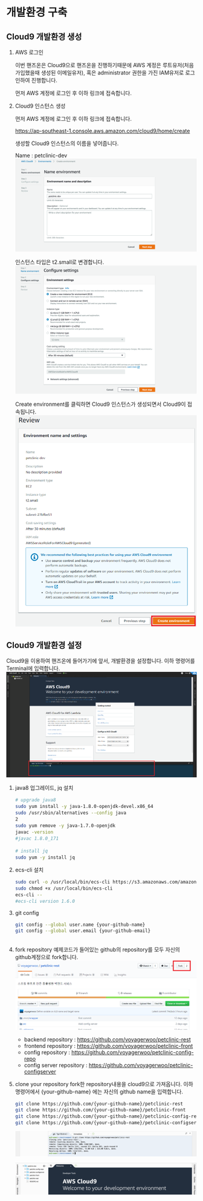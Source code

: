 # 개발환경 구축

## Cloud9 개발환경 생성
1. AWS 로그인
    
    이번 핸즈온은 Cloud9으로 핸즈온을 진행하기때문에 AWS 계정은 루트유저(처음 가입했을때 생성된 이메일유저), 
    혹은 administrator 권한을 가진 IAM유저로 로그인하여 진행합니다.

    먼저 AWS 계정에 로그인 후 이하 링크에 접속합니다.

1. Cloud9 인스턴스 생성
    
    먼저 AWS 계정에 로그인 후 이하 링크에 접속합니다.

    https://ap-southeast-1.console.aws.amazon.com/cloud9/home/create
    
    생성할 Cloud9 인스턴스의 이름을 넣어줍니다.
    
    Name : petclinic-dev
    ![](./images/cloud9-1.png)
     
    인스턴스 타입은 t2.small로 변경합니다.
    ![](./images/cloud9-2.png)


    Create environment를 클릭하면 Cloud9 인스턴스가 생성되면서 Cloud9이 접속됩니다.
    ![](./images/cloud9-8.png)


## Cloud9 개발환경 설정

Cloud9을 이용하여 핸즈온에 들어가기에 앞서, 개발환경을 설정합니다.
이하 명령어를 Terminal에 입력합니다.
![](./images/cloud9-9.png)

1. java8 업그레이드, jq 설치
    ```bash
    # upgrade java8
    sudo yum install -y java-1.8.0-openjdk-devel.x86_64
    sudo /usr/sbin/alternatives --config java
    2         
    sudo yum remove -y java-1.7.0-openjdk
    javac -version
    #javac 1.8.0_171

    # install jq 
    sudo yum -y install jq
    ```
    
1. ecs-cli 설치
    ```bash
    sudo curl -o /usr/local/bin/ecs-cli https://s3.amazonaws.com/amazon-ecs-cli/ecs-cli-linux-amd64-latest
    sudo chmod +x /usr/local/bin/ecs-cli
    ecs-cli --
    #ecs-cli version 1.6.0
    ```

1. git config
    ```bash
    git config --global user.name {your-github-name}
    git config --global user.email {your-github-email}
  
    ```

1. fork repository
예제코드가 들어있는 github의 repository를 모두 자신의 github계정으로 fork합니다.
![](./images/github-1.png)

    - backend repository : https://github.com/voyagerwoo/petclinic-rest
    - frontend repository : https://github.com/voyagerwoo/petclinic-front
    - config repository : https://github.com/voyagerwoo/petclinic-config-repo
    - config server repository : https://github.com/voyagerwoo/petclinic-configserver

1. clone your repository
    fork한 repository내용을 cloud9으로 가져옵니다.
    이하 명령어에서 {your-github-name} 에는 자신의 github name을 입력합니다.

    ```bash
    git clone https://github.com/{your-github-name}/petclinic-rest
    git clone https://github.com/{your-github-name}/petclinic-front
    git clone https://github.com/{your-github-name}/petclinic-config-repo
    git clone https://github.com/{your-github-name}/petclinic-configserver

    ```
    ![](./images/cloud9-6.png)

    ![](./images/cloud9-7.png)
